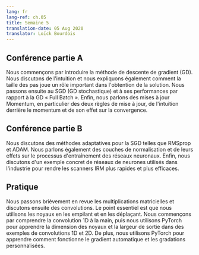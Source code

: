 ```yaml
---
lang: fr
lang-ref: ch.05
title: Semaine 5
translation-date: 05 Aug 2020
translator: Loïck Bourdois
---
```


<!--
## Lecture part A

We begin by introducing Gradient Descent. We discuss the intuition and also talk about how step sizes play an important role in reaching the solution. Then we move on to SGD and its performance in comparison to Full Batch GD. Finally we talk about Momentum Updates, specifically the two update rules, the intuition behind momentum and its effect on convergence.
-->


## Conférence partie A

Nous commençons par introduire la méthode de descente de gradient (GD). Nous discutons de l'intuition et nous expliquons également comment la taille des pas joue un rôle important dans l'obtention de la solution. Nous passons ensuite au SGD (GD stochastique) et à ses performances par rapport à la GD « Full Batch ». Enfin, nous parlons des mises à jour Momentum, en particulier des deux règles de mise à jour, de l'intuition derrière le momentum et de son effet sur la convergence.

<!--
## Lecture part B

We discuss adaptive methods for SGD such as RMSprop and ADAM. We also talk about normalization layers and their effects on the neural network training process. Finally, we discuss a real-world example of neural nets being used in industry to make MRI scans faster and more efficient.
-->

## Conférence partie B

Nous discutons des méthodes adaptatives pour la SGD telles que RMSprop et ADAM. Nous parlons également des couches de normalisation et de leurs effets sur le processus d'entraînement des réseaux neuronaux. Enfin, nous discutons d'un exemple concret de réseaux de neurones utilisés dans l'industrie pour rendre les scanners IRM plus rapides et plus efficaces.


<!--
## Practicum

We briefly review the matrix-multiplications and then discuss the convolutions. Key point is we use kernels by stacking and shifting. We first understand the 1D convolution by hand, and then use PyTorch to learn the dimension of kernels and output width in 1D and 2D convolutions examples. Furthermore, we use PyTorch to learn about how automatic gradient works and custom-grads.
-->

## Pratique
Nous passons brièvement en revue les multiplications matricielles et discutons ensuite des convolutions. Le point essentiel est que nous utilisons les noyaux en les empilant et en les déplaçant. Nous commençons par comprendre la convolution 1D à la main, puis nous utilisons PyTorch pour apprendre la dimension des noyaux et la largeur de sortie dans des exemples de convolutions 1D et 2D. De plus, nous utilisons PyTorch pour apprendre comment fonctionne le gradient automatique et les gradations personnalisées.


